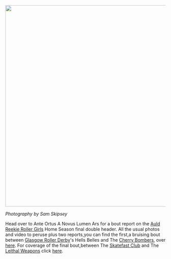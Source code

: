<html><body><a href="/2012/05/hsf.jpg"><img src="/2012/05/hsf.jpg" alt="" title="hsf" width="614" height="632" class="aligncenter size-full wp-image-1252"></a>

<em>Photography by Sam Skipsey</em>

Head over to Ante Ortus A Novus Lumen Ars for a bout report on the <a href="http://arrg.co.uk/">Auld Reekie Roller Girls</a> Home Season final double header.
All the usual photos and video to peruse plus two reports,you can find the first,a bruising bout between <a href="http://glasgowrollerderby.com/">Glasgow Roller Derby</a>'s Hells Belles and The <a href="http://www.facebook.com/pages/Cherry-Bombers/274799135908869">Cherry Bombers</a>, over <a href="http://aoanla.blogspot.co.uk/2012/05/bout-report-arrg-home-season-2012.html">here</a>.
For coverage of the final bout,between The <a href="http://www.facebook.com/theskatefastclub">Skatefast Club</a> and The <a href="http://www.facebook.com/pages/Leithal-Weapons/209794282441077">Leithal Weapons</a> click <a href="http://aoanla.blogspot.co.uk/2012/05/bout-report-arrg-home-seasons-final.html">here</a>.</body></html>
